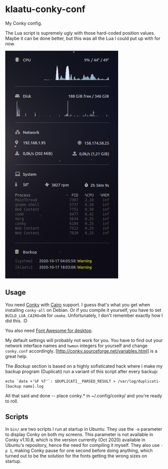 # klaatu-conky-conf
My Conky config.

The Lua script is supremely ugly with those hard-coded position values. Maybe it can be done better, but this was all the Lua I could put up with for now.

![Conky screendump](/screenshot.png)

## Usage

You need [Conky](https://github.com/brndnmtthws/conky/) with [Cairo](https://cairographics.org/manual/) support. I guess that's what you get when installing `conky-all` on Debian. Or if you compile it yourself, you have to set `BUILD_LUA_CAIRO=ON` for `cmake`. Unfortunately, I don't remember exactly how I did this. :D

You also need [Font Awesome for desktop](https://fontawesome.com/how-to-use/on-the-desktop/setup/getting-started).

My default settings will probably not work for you. You have to find out your network interface names and `hwmon` integers for yourself and change `conky.conf` accordingly. [http://conky.sourceforge.net/variables.html] is a great help.

The _Backup_ section is based on a highly sofisticated hack where I make my backup program (Duplicati) run a variant of this script after every backup:

```shell
echo `date +'%F %T'`: $DUPLICATI__PARSED_RESULT > /var/log/duplicati-[backup name].log
```

All that said and done -- place conky.* in ~/.config/conky/ and you're ready to roll.

## Scripts

In `bin/` are two scripts I run at startup in Ubuntu. They use the `-m` parameter to display Conky on both my screens. This parameter is not available in Conky v1.10.8, which is the version currently (Oct 2020) available in Ubuntu's repository, hence the need for compiling it myself. They also use `-p 1`, making Conky pause for one second before doing anything, which turned out to be the solution for the fonts getting the wrong sizes on startup.
